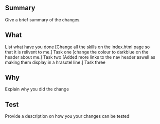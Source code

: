 ## Summary
Give a brief summary of the changes.

## What
List what have you done
[Change all the skills on the index.html page so that it is relivent to me.] Task one
[change the colour to darkblue on the header about me.] Task two
[Added more links to the nav header aswell as making them display in a hrasotel line.] Task three

## Why
Explain why you did the change

## Test
Provide a description on how you your changes can be tested